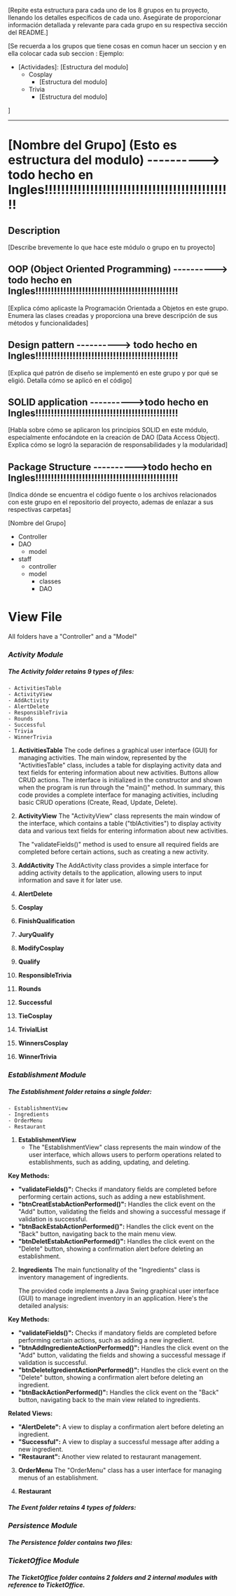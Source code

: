 
[Repite esta estructura para cada uno de los 8 grupos en tu proyecto, llenando los detalles específicos de cada uno. Asegúrate de proporcionar información detallada y relevante para cada grupo en su respectiva sección del README.]


[Se recuerda a los grupos que tiene cosas en comun hacer un seccion y en ella colocar cada sub seccion :
   Ejemplo: 
   - [Actividades]: [Estructura del modulo]
        - Cosplay
            - [Estructura del modulo]
        - Trivia
            - [Estructura del modulo]
              
]

---


# [Nombre del Grupo] (Esto es estructura del modulo)          ----------> todo hecho en Ingles!!!!!!!!!!!!!!!!!!!!!!!!!!!!!!!!!!!!!!!!!!!!!!

## Description
[Describe brevemente lo que hace este módulo o grupo en tu proyecto]

## OOP (Object Oriented Programming)        ----------> todo hecho en Ingles!!!!!!!!!!!!!!!!!!!!!!!!!!!!!!!!!!!!!!!!!!!!!!
[Explica cómo aplicaste la Programación Orientada a Objetos en este grupo. Enumera las clases creadas y proporciona una breve descripción de sus métodos y funcionalidades]

## Design pattern       ----------> todo hecho en Ingles!!!!!!!!!!!!!!!!!!!!!!!!!!!!!!!!!!!!!!!!!!!!!!
[Explica qué patrón de diseño se implementó en este grupo y por qué se eligió. Detalla cómo se aplicó en el código]

## SOLID application        ---------->todo hecho en Ingles!!!!!!!!!!!!!!!!!!!!!!!!!!!!!!!!!!!!!!!!!!!!!!
[Habla sobre cómo se aplicaron los principios SOLID en este módulo, especialmente enfocándote en la creación de DAO (Data Access Object). Explica cómo se logró la separación de responsabilidades y la modularidad]

## Package Structure        ---------->todo hecho en Ingles!!!!!!!!!!!!!!!!!!!!!!!!!!!!!!!!!!!!!!!!!!!!!!
[Indica dónde se encuentra el código fuente o los archivos relacionados con este grupo en el repositorio del proyecto, ademas de enlazar a sus respectivas carpetas]


[Nombre del Grupo]
   - Controller
   - DAO
      - model
   - staff
      - controller
      - model
         - classes
         - DAO

















# View File

All folders have a "Controller" and a "Model"


### *Activity Module*

##### The Activity folder retains 9 types of files:
	- ActivitiesTable
	- ActivityView
	- AddActivity
	- AlertDelete
	- ResponsibleTrivia
	- Rounds
	- Successful
	- Trivia
	- WinnerTrivia


1. **ActivitiesTable**
   The code defines a graphical user interface (GUI) for managing activities. The main window, represented by the "ActivitiesTable" class, includes a table for displaying activity data and text fields for entering information about new activities. Buttons allow CRUD actions. The interface is initialized in the constructor and shown when the program is run through the "main()" method. In summary, this code provides a complete interface for managing activities, including basic CRUD operations (Create, Read, Update, Delete).

2. **ActivityView**
   The "ActivityView" class represents the main window of the interface, which contains a table ("tblActivities") to display activity data and various text fields for entering information about new activities.

   The "validateFields()" method is used to ensure all required fields are completed before certain actions, such as creating a new activity.

3. **AddActivity**
   The AddActivity class provides a simple interface for adding activity details to the application, allowing users to input information and save it for later use.

4. **AlertDelete**

5. **Cosplay**

6. **FinishQualification**

7. **JuryQualify**

8. **ModifyCosplay**

9. **Qualify**

10. **ResponsibleTrivia**

11. **Rounds**

12. **Successful**

13. **TieCosplay**

14. **TrivialList**

15. **WinnersCosplay**

16. **WinnerTrivia**


### *Establishment Module*

##### The Establishment folder retains a single folder:
	- EstablishmentView
	- Ingredients
	- OrderMenu
	- Restaurant

1. **EstablishmentView**
   - The "EstablishmentView" class represents the main window of the user interface, which allows users to perform operations related to establishments, such as adding, updating, and deleting.

**Key Methods:**
   - **"validateFields()":** Checks if mandatory fields are completed before performing certain actions, such as adding a new establishment.
   - **"btnCreatEstabActionPerformed()":** Handles the click event on the "Add" button, validating the fields and showing a successful message if validation is successful.
   - **"btnBackEstabActionPerformed()":** Handles the click event on the "Back" button, navigating back to the main menu view.
   - **"btnDeletEstabActionPerformed()":** Handles the click event on the "Delete" button, showing a confirmation alert before deleting an establishment.

2. **Ingredients**
   The main functionality of the "Ingredients" class is inventory management of ingredients.

   The provided code implements a Java Swing graphical user interface (GUI) to manage ingredient inventory in an application. Here's the detailed analysis:

**Key Methods:**
   - **"validateFields()":** Checks if mandatory fields are completed before performing certain actions, such as adding a new ingredient.
   - **"btnAddIngredienteActionPerformed()":** Handles the click event on the "Add" button, validating the fields and showing a successful message if validation is successful.
   - **"btnDeleteIgredientActionPerformed()":** Handles the click event on the "Delete" button, showing a confirmation alert before deleting an ingredient.
   - **"btnBackActionPerformed()":** Handles the click event on the "Back" button, navigating back to the main view related to ingredients.

**Related Views:**
   - **"AlertDelete":** A view to display a confirmation alert before deleting an ingredient.
   - **"Successful":** A view to display a successful message after adding a new ingredient.
   - **"Restaurant":** Another view related to restaurant management.

3. **OrderMenu**
   The "OrderMenu" class has a user interface for managing menus of an establishment.

4. **Restaurant**


##### The Event folder retains 4 types of folders:


### *Persistence Module*

##### The Persistence folder contains two files:


### *TicketOffice Module*

##### The TicketOffice folder contains 2 folders and 2 internal modules with reference to TicketOffice.


